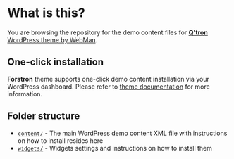 # What is this?

You are browsing the repository for the demo content files for [**Q'tron** WordPress theme by WebMan](https://www.webmandesign.eu/portfolio/qtron-wordpress-theme/).


## One-click installation

**Forstron** theme supports one-click demo content installation via your WordPress dashboard. Please refer to [theme documentation](https://www.webmandesign.eu/manual/qtron/#demo-content) for more information.


## Folder structure

* [`content/`](https://github.com/webmandesign/demo-content/tree/master/qtron/content) - The main WordPress demo content XML file with instructions on how to install resides here
* [`widgets/`](https://github.com/webmandesign/demo-content/tree/master/qtron/widgets) - Widgets settings and instructions on how to install them
